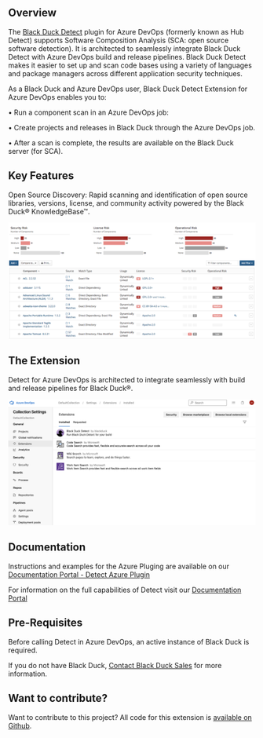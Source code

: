 ## Overview ##

The [Black Duck Detect](https://documentation.blackduck.com/bundle/detect/page/integrations/azureplugin/azure.html) plugin for Azure DevOps (formerly known as Hub Detect) supports Software Composition Analysis (SCA: open source software detection). It is architected to seamlessly integrate Black Duck Detect with Azure DevOps build and release pipelines. Black Duck Detect makes it easier to set up and scan code bases using a variety of languages and package managers across different application security techniques.  

As a Black Duck and Azure DevOps user, Black Duck Detect Extension for Azure DevOps enables you to:

•	Run a component scan in an Azure DevOps job:

•	Create projects and releases in Black Duck through the Azure DevOps job.
	
•	After a scan is complete, the results are available on the Black Duck server (for SCA).


## Key Features ## 

Open Source Discovery: Rapid scanning and identification of open source libraries, versions, license, and community activity powered by the Black Duck® KnowledgeBase™.

![catalog](images/catalog.png)

## The Extension ##

Detect for Azure DevOps is architected to integrate seamlessly with build and release pipelines for Black Duck®.

![extension](images/bd-extension.png)

## Documentation ##

Instructions and examples for the Azure Pluging are available on our [Documentation Portal - Detect Azure Plugin](https://documentation.blackduck.com/bundle/detect/page/integrations/azureplugin/azure.html)

For information on the full capabilities of Detect visit our [Documentation Portal](https://documentation.blackduck.com/bundle/detect/page/introduction.html)

## Pre-Requisites ##

Before calling Detect in Azure DevOps, an active instance of Black Duck is required.

If you do not have Black Duck, [Contact Black Duck Sales](https://www.blackduck.com/contact-sales.html) for more information.

## Want to contribute? ##

Want to contribute to this project? All code for this extension is [available on Github](https://github.com/blackducksoftware/detect-ado).  
